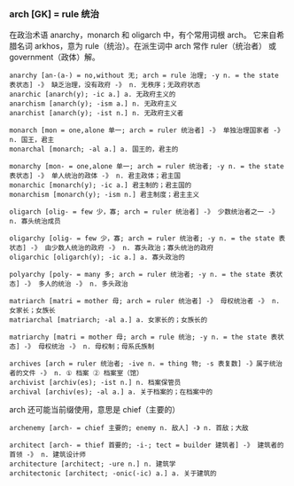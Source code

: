 ### arch [GK] = rule 统治

在政治术语 anarchy，monarch 和 oligarch 中，有个常用词根 arch。 它来自希腊名词 arkhos，意为 rule（统治）。在派生词中 arch 常作 ruler（统治者） 或 government（政体）解。

    anarchy [an-(a-) = no,without 无; arch = rule 治理; -y n. = the state 表状态] -》 缺乏治理，没有政府 -》 n. 无秩序；无政府状态
    anarchic [anarch(y); -ic a.] a. 无政府主义的
    anarchism [anarch(y); -ism a.] n. 无政府主义
    anarchist [anarch(y); -ist n.] n. 无政府主义者

    monarch [mon = one,alone 单一; arch = ruler 统治者] -》 单独治理国家者 -》 n. 国王，君主
    monarchal [monarch; -al a.] a. 国王的，君主的

    monarchy [mon- = one,alone 单一; arch = ruler 统治者; -y n. = the state 表状态] -》 单人统治的政体 -》 n. 君主政体；君主国
    monarchic [monarch(y); -ic a.] 君主制的；君主国的
    monarchism [monarch(y); -ism n.] 君主制度；君主主义

    oligarch [olig- = few 少，寡; arch = ruler 统治者] -》 少数统治者之一 -》 n. 寡头统治成员

    oligarchy [olig- = few 少，寡; arch = ruler 统治者; -y n. = the state 表状态] -》 由少数人统治的政府 -》 n. 寡头政治；寡头统治的政府
    oligarchic [oligarch(y); -ic a.] a. 寡头政治的

    polyarchy [poly- = many 多; arch = ruler 统治者; -y n. = the state 表状态] -》 多人的统治 -》 n. 多头政治

    matriarch [matri = mother 母; arch = ruler 统治者] -》 母权统治者 -》 n. 女家长；女族长
    matriarchal [matriarch; -al a.] a. 女家长的；女族长的

    matriarchy [matri = mother 母; arch = rule 统治; -y n. = the state 表状态] -》 母权统治 -》 n. 母权制；母系氏族制

    archives [arch = ruler 统治者; -ive n. = thing 物; -s 表复数] -》属于统治者的文件 -》 n. ① 档案 ② 档案室（馆）
    archivist [archiv(es); -ist n.] n. 档案保管员
    archival [archiv(es); -al a.] a. 关于档案的；在档案中的

arch 还可能当前缀使用，意思是 chief（主要的）

    archenemy [arch- = chief 主要的; enemy n. 敌人] -》 n. 首敌；大敌

    architect [arch- = thief 首要的; -i-; tect = builder 建筑者] -》 建筑者的首领 -》 n. 建筑设计师
    architecture [architect; -ure n.] n. 建筑学
    architectonic [architect; -onic(-ic) a.] a. 关于建筑的